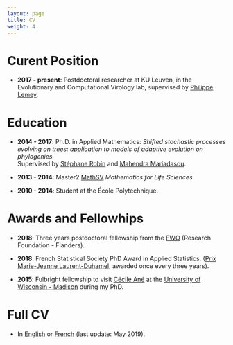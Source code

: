```yaml
---
layout: page
title: CV
weight: 4
---
```


# Curent Position

* **2017 - present**: Postdoctoral researcher at KU Leuven, in the Evolutionary and Computational Virology lab,
supervised by [Philippe Lemey](https://rega.kuleuven.be/cev/ecv).

# Education

* **2014 - 2017**: Ph.D. in Applied Mathematics:
*Shifted stochastic processes evolving on trees: application to models of adaptive evolution on phylogenies.*  
Supervised by [Stéphane Robin](https://www6.inra.fr/mia-paris/Equipes/Membres/Stephane-Robin)
and [Mahendra Mariadasou](https://mahendra-mariadassou.github.io/).

* **2013 - 2014**: Master2 [MathSV](http://webens.math.u-psud.fr/-mathematiques-du-vivant-?lang=en)
 *Mathematics for Life Sciences.*

* **2010 - 2014**: Student at the École Polytechnique.

# Awards and Fellowhips

* **2018**: Three years postdoctoral fellowship from the [FWO](https://www.fwo.be/en/fellowships-funding/postdoctoral-fellowships/junior-postdoctoral-fellowship/) (Research Foundation - Flanders).

* **2018**: French Statistical Society PhD Award in Applied Statistics.
([Prix Marie-Jeanne Laurent-Duhamel](https://www.sfds.asso.fr/fr/prix_et_bourses/544-le_prix_marie_jeanne_laurent_duhamel/), awarded once every three years).

* **2015**: Fulbright fellowship to visit [Cécile Ané](http://www.stat.wisc.edu/~ane/)
at the [University of Wisconsin - Madison](http://www.wisc.edu/) during my PhD.

# Full CV

* In [English]({{site.baseurl}}/docs/201905CVen.pdf) or [French]({{site.baseurl}}/docs/201905CVfr.pdf) (last update: May 2019).